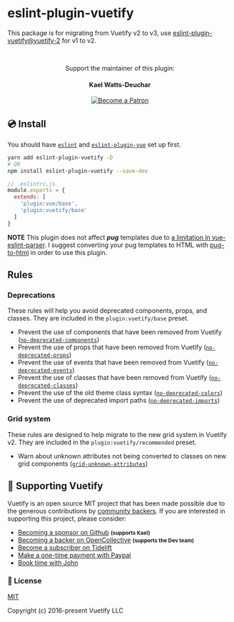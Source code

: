 # eslint-plugin-vuetify

This package is for migrating from Vuetify v2 to v3, use [eslint-plugin-vuetify@vuetify-2](https://www.npmjs.com/package/eslint-plugin-vuetify/v/vuetify-2) for v1 to v2.

<br>

<p align="center">Support the maintainer of this plugin:</p>
<h4 align="center">Kael Watts-Deuchar</h4>

<p align="center">
  <a href="https://www.patreon.com/kaelwd">
    <img src="https://c5.patreon.com/external/logo/become_a_patron_button.png" alt="Become a Patron" />
  </a>
</p>

## 💿 Install

You should have [`eslint`](https://eslint.org/docs/user-guide/getting-started) and [`eslint-plugin-vue`](https://eslint.vuejs.org/user-guide/#installation) set up first.

```bash
yarn add eslint-plugin-vuetify -D
# OR
npm install eslint-plugin-vuetify --save-dev
```

```js
// .eslintrc.js
module.exports = {
  extends: [
    'plugin:vue/base',
    'plugin:vuetify/base'
  ]
}
```

**NOTE** This plugin does not affect _**pug**_ templates due to [a limitation in vue-eslint-parser](https://github.com/mysticatea/vue-eslint-parser/issues/29). I suggest converting your pug templates to HTML with [pug-to-html](https://github.com/leo-buneev/pug-to-html) in order to use this plugin.


## Rules

### Deprecations

These rules will help you avoid deprecated components, props, and classes. They are included in the `plugin:vuetify/base` preset.

- Prevent the use of components that have been removed from Vuetify ([`no-deprecated-components`])
- Prevent the use of props that have been removed from Vuetify ([`no-deprecated-props`])
- Prevent the use of events that have been removed from Vuetify ([`no-deprecated-events`])
- Prevent the use of classes that have been removed from Vuetify ([`no-deprecated-classes`])
- Prevent the use of the old theme class syntax ([`no-deprecated-colors`])
- Prevent the use of deprecated import paths ([`no-deprecated-imports`])

### Grid system

These rules are designed to help migrate to the new grid system in Vuetify v2. They are included in the `plugin:vuetify/recommended` preset.

- Warn about unknown attributes not being converted to classes on new grid components ([`grid-unknown-attributes`])


[`grid-unknown-attributes`]: ./docs/rules/grid-unknown-attributes.md
[`no-deprecated-components`]: ./docs/rules/no-deprecated-components.md
[`no-deprecated-props`]: ./docs/rules/no-deprecated-props.md
[`no-deprecated-events`]: ./docs/rules/no-deprecated-events.md
[`no-deprecated-classes`]: ./docs/rules/no-deprecated-classes.md
[`no-deprecated-colors`]: ./docs/rules/no-deprecated-colors.md
[`no-deprecated-imports`]: ./docs/rules/no-deprecated-imports.md


## 💪 Supporting Vuetify
<p>Vuetify is an open source MIT project that has been made possible due to the generous contributions by <a href="https://github.com/vuetifyjs/vuetify/blob/dev/BACKERS.md">community backers</a>. If you are interested in supporting this project, please consider:</p>

<ul>
  <li>
    <a href="https://github.com/sponsors/kaelwd">Becoming a sponsor on Github</a>
    <strong><small>(supports Kael)</small></strong>
  </li>
  <li>
    <a href="https://opencollective.com/vuetify">Becoming a backer on OpenCollective</a>
    <strong><small>(supports the Dev team)</small></strong>
  </li>
  <li>
    <a href="https://tidelift.com/subscription/npm/vuetify?utm_source=vuetify&utm_medium=referral&utm_campaign=readme">Become a subscriber on Tidelift</a>
  </li>
  <li>
    <a href="https://paypal.me/vuetify">Make a one-time payment with Paypal</a>
  </li>
  <li>
    <a href="https://vuetifyjs.com/getting-started/consulting-and-support?ref=github">Book time with John</a>
  </li>
</ul>

### 📑 License
[MIT](http://opensource.org/licenses/MIT)

Copyright (c) 2016-present Vuetify LLC
